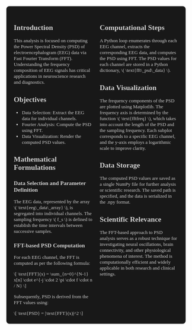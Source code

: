 <div style="font-size: 13px; font-family: 'Times New Roman', Times, serif; background-color: #181818; color: #D0D0D0; padding: 20px; border-radius: 8px; margin: 10px; display: flex; flex-wrap: nowrap; justify-content: space-between;">
    <!-- Column 1 -->
    <div style="flex: 1; margin-right: 10px;">
        <h2>Introduction</h2>
        <p>This analysis is focused on computing the Power Spectral Density (PSD) of electroencephalogram (EEG) data via Fast Fourier Transform (FFT). Understanding the frequency composition of EEG signals has critical applications in neuroscience research and diagnostics.</p>
        <h2>Objectives</h2>
        <ul>
            <li>Data Selection: Extract the EEG data for individual channels.</li>
            <li>Fourier Analysis: Compute the PSD using FFT.</li>
            <li>Data Visualization: Render the computed PSD values.</li>
        </ul>
        <h2>Mathematical Formulations</h2>
        <h3>Data Selection and Parameter Definition</h3>
        <p>The EEG data, represented by the array \( \text{eeg\_data\_array} \), is segregated into individual channels. The sampling frequency \( f_s \) is defined to establish the time intervals between successive samples.</p>
       <h3>FFT-based PSD Computation</h3>
        <p>For each EEG channel, the FFT is computed as per the following formula:</p>
        \[ \text{FFT}(x) = \sum_{n=0}^{N-1} x[n] \cdot e^{-j \cdot 2 \pi \cdot f \cdot n / N} \]
        <p>Subsequently, PSD is derived from the FFT values using:</p>
        \[ \text{PSD} = |\text{FFT}(x)|^2 \]
    </div>
    <!-- Column 2 -->
    <div style="flex: 1; margin-left: 10px;">
        <h2>Computational Steps</h2>
        <p>A Python loop enumerates through each EEG channel, extracts the corresponding EEG data, and computes the PSD using FFT. The PSD values for each channel are stored in a Python dictionary, \( \text{fft\_psd\_data} \).</p>
        <h2>Data Visualization</h2>
        <p>The frequency components of the PSD are plotted using Matplotlib. The frequency axis is determined by the function \( \text{fftfreq} \), which takes into account the length of the PSD and the sampling frequency. Each subplot corresponds to a specific EEG channel, and the y-axis employs a logarithmic scale to improve clarity.</p>
        <h2>Data Storage</h2>
        <p>The computed PSD values are saved as a single NumPy file for further analysis or scientific research. The saved path is specified, and the data is serialized in the .npy format.</p>
        <h2>Scientific Relevance</h2>
        <p>The FFT-based approach to PSD analysis serves as a robust technique for investigating neural oscillations, brain connectivity, and other physiological phenomena of interest. The method is computationally efficient and widely applicable in both research and clinical settings.</p>
    </div>
</div>